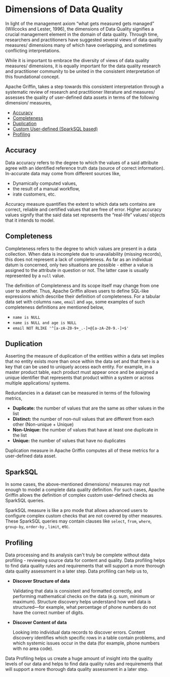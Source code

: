 <!--
Licensed to the Apache Software Foundation (ASF) under one
or more contributor license agreements. See the NOTICE file
distributed with this work for additional information
regarding copyright ownership. The ASF licenses this file
to you under the Apache License, Version 2.0 (the
"License"); you may not use this file except in compliance
with the License. You may obtain a copy of the License at

 http://www.apache.org/licenses/LICENSE-2.0

Unless required by applicable law or agreed to in writing,
software distributed under the License is distributed on an
"AS IS" BASIS, WITHOUT WARRANTIES OR CONDITIONS OF ANY
KIND, either express or implied. See the License for the
specific language governing permissions and limitations
under the License.
-->


Dimensions of Data Quality
==========================

In light of the management axiom “what gets measured gets managed” (Willcocks and Lester, 1996), the dimensions of Data
Quality signifies a crucial management element in the domain of data quality. Through time, researchers and
practitioners have suggested several views of data quality measures/ dimensions many of which have overlapping, and
sometimes conflicting interpretations.

While it is important to embrace the diversity of views of data quality measures/ dimensions, it is equally important
for the data quality research and practitioner community to be united in the consistent interpretation of this
foundational concept.

Apache Griffin, takes a step towards this consistent interpretation through a systematic review of research and
practitioner literature and measures/ assesses the quality of user-defined data assets in terms of the following
dimension/ measures,

- [Accuracy](#accuracy)
- [Completeness](#completeness)
- [Duplication](#duplication)
- [Custom User-defined (SparkSQL based)](#sparksql)
- [Profiling](#profiling)

## Accuracy

Data accuracy refers to the degree to which the values of a said attribute agree with an identified reference truth
data (source of correct information). In-accurate data may come from different sources like,

- Dynamically computed values,
- the result of a manual workflow,
- irate customers, etc.

Accuracy measure quantifies the extent to which data sets contains are correct, reliable and certified values that are
free of error. Higher accuracy values signify that the said data set represents the “real-life” values/ objects that it
intends to model.

## Completeness

Completeness refers to the degree to which values are present in a data collection. When data is incomplete due to
unavailability (missing records), this does not represent a lack of completeness. As far as an individual datum is
concerned, only two situations are possible - either a value is assigned to the attribute in question or not. The latter
case is usually represented by a `null` value.

The definition of Completeness and its scope itself may change from one user to another. Thus, Apache Griffin allows
users to define SQL-like expressions which describe their definition of completeness. For a tabular data set with
columns `name`, `email` and `age`, some examples of such completeness definitions are mentioned below,

- `name is NULL`
- `name is NULL and age is NULL`
- `email NOT RLIKE '^[a-zA-Z0-9+_.-]+@[a-zA-Z0-9.-]+$'`

## Duplication

Asserting the measure of duplication of the entities within a data set implies that no entity exists more than once
within the data set and that there is a key that can be used to uniquely access each entity. For example, in a master
product table, each product must appear once and be assigned a unique identifier that represents that product within a
system or across multiple applications/ systems.

Redundancies in a dataset can be measured in terms of the following metrics,

- **Duplicate:** the number of values that are the same as other values in the list
- **Distinct:** the number of non-null values that are different from each other (Non-unique + Unique)
- **Non-Unique:** the number of values that have at least one duplicate in the list
- **Unique:** the number of values that have no duplicates

Duplication measure in Apache Griffin computes all of these metrics for a user-defined data asset.

## SparkSQL

In some cases, the above-mentioned dimensions/ measures may not enough to model a complete data quality definition. For
such cases, Apache Griffin allows the definition of complex custom user-defined checks as SparkSQL queries.

SparkSQL measure is like a pro mode that allows advanced users to configure complex custom checks that are not covered
by other measures. These SparkSQL queries may contain clauses like `select`, `from`, `where`, `group-by`, `order-by`
, `limit`, etc.

## Profiling

Data processing and its analysis can't truly be complete without data profiling - reviewing source data for content and
quality. Data profiling helps to find data quality rules and requirements that will support a more thorough data quality
assessment in a later step. Data profiling can help us to,

- **Discover Structure of data**

  Validating that data is consistent and formatted correctly, and performing mathematical checks on the data (e.g. sum,
  minimum or maximum). Structure discovery helps understand how well data is structured—for example, what percentage of
  phone numbers do not have the correct number of digits.

- **Discover Content of data**

  Looking into individual data records to discover errors. Content discovery identifies which specific rows in a table
  contain problems, and which systemic issues occur in the data (for example, phone numbers with no area code).

Data Profiling helps us create a huge amount of insight into the quality levels of our data and helps to find data
quality rules and requirements that will support a more thorough data quality assessment in a later step.
